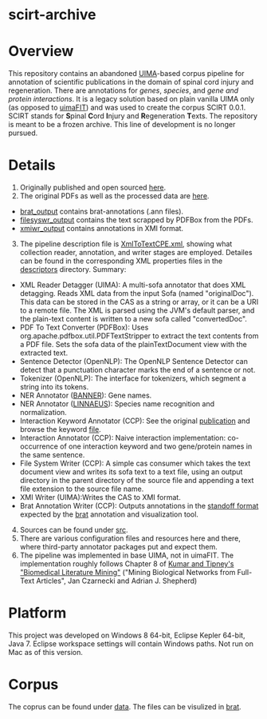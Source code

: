 scirt-archive
=============

# Overview
This repository contains an abandoned [UIMA](https://uima.apache.org/index.html)-based corpus pipeline for annotation of scientific publications in the domain of spinal cord injury and regeneration. There are annotations for _genes_, _species_, and _gene and protein interactions_. It is a legacy solution based on plain vanilla UIMA only (as opposed to [uimaFIT](https://uima.apache.org/uimafit.html)) and was used to create the corpus SCIRT 0.0.1. SCIRT stands for **S**pinal **C**ord **I**njury and **R**egeneration **T**exts. The repository is meant to be a frozen archive. This line of development is no longer pursued.

# Details
1. Originally published and open sourced [here](https://github.com/UCDenver-ccp/scirt-archive).
2. The original PDFs as well as the processed data are [here](data/scir-pdf).
  * [brat_output](data/scir-pdf/brat_output) contains brat-annotations (.ann files).
  * [filesyswr_output](data/scir-pdf/filesyswr_output) contains the text scrapped by PDFBox from the PDFs.
  * [xmiwr_output](data/scir-pdf/xmiwr_output) contains annotations in XMI format.
3. The pipeline description file is [XmlToTextCPE.xml](descriptors/ccp/XmlToTextCPE.xml), showing what collection reader, annotation, and writer stages are employed. Detailes can be found in the corresponding XML properties files in the [descriptors](descriptors) directory. Summary:
  * XML Reader Detagger (UIMA): A multi-sofa annotator that does XML detagging. Reads XML data from the input Sofa (named "originalDoc"). This data can be stored in the CAS as a string or array, or it can be a URI to a remote file. The XML is parsed using the JVM's default parser, and the plain-text content is written to a new sofa called "convertedDoc".
  * PDF To Text Converter (PDFBox): Uses org.apache.pdfbox.util.PDFTextStripper to extract the text contents from a PDF file. Sets the sofa data of the plainTextDocument view with the extracted text.
  * Sentence Detector (OpenNLP): The OpenNLP Sentence Detector can detect that a punctuation character marks the end of a sentence or not.
  * Tokenizer (OpenNLP): The interface for tokenizers, which segment a string into its tokens.
  * NER Annotator ([BANNER](http://banner.sourceforge.net/)): Gene names.
  * NER Annotator ([LINNAEUS](http://linnaeus.sourceforge.net/)): Species name recognition and normalization.
  * Interaction Keyword Annotator (CCP): See the original [publication](https://bmcbioinformatics.biomedcentral.com/articles/10.1186/1471-2105-10-233) and browse the keyword [file](resources/bmc/12859_2009_2963_MOESM1_ESM.txt).
  * Interaction Annotator (CCP): Naive interaction implementation: co-occurrence of one interaction keyword and two gene/protein names in the same sentence.
  * File System Writer (CCP): A simple cas consumer which takes the text document view and writes its sofa text to a text file, using an output directory in the parent directory of the source file and appending a text file extension to the source file name.
  * XMI Writer (UIMA):Writes the CAS to XMI format.
  * Brat Annotation Writer (CCP): Outputs annotations in the [standoff format](http://brat.nlplab.org/standoff.html) expected by the [brat](http://brat.nlplab.org/index.html) annotation and visualization tool.
4. Sources can be found under [src](src).
5. There are various configuration files and resources here and there, where third-party annotator packages put and expect them.
6. The pipeline was implemented in base UIMA, not in uimaFIT. The implementation roughly follows Chapter 8 of [Kumar and Tipney's "Biomedical Literature Mining"](http://www.springer.com/gp/book/9781493907083) ("Mining Biological Networks from Full-Text Articles", Jan Czarnecki and Adrian J. Shepherd)

# Platform
This project was developed on Windows 8 64-bit, Eclipse Kepler 64-bit, Java 7. Eclipse workspace settings will contain Windows paths. Not run on Mac as of this version.

# Corpus
The coprus can be found under [data](data). The files can be visulized in [brat](http://brat.nlplab.org/). 
